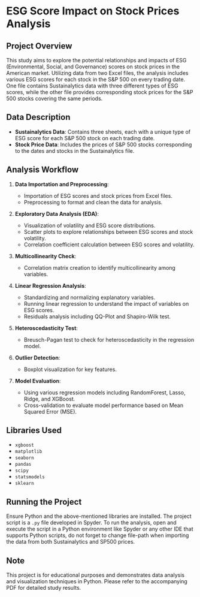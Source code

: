 # ESG Score Impact on Stock Prices Analysis

## Project Overview
This study aims to explore the potential relationships and impacts of ESG (Environmental, Social, and Governance) scores on stock prices in the American market. Utilizing data from two Excel files, the analysis includes various ESG scores for each stock in the S&P 500 on every trading date. One file contains Sustainalytics data with three different types of ESG scores, while the other file provides corresponding stock prices for the S&P 500 stocks covering the same periods.

## Data Description
- **Sustainalytics Data**: Contains three sheets, each with a unique type of ESG score for each S&P 500 stock on each trading date.
- **Stock Price Data**: Includes the prices of S&P 500 stocks corresponding to the dates and stocks in the Sustainalytics file.

## Analysis Workflow
1. **Data Importation and Preprocessing**:
   - Importation of ESG scores and stock prices from Excel files.
   - Preprocessing to format and clean the data for analysis.

2. **Exploratory Data Analysis (EDA)**:
   - Visualization of volatility and ESG score distributions.
   - Scatter plots to explore relationships between ESG scores and stock volatility.
   - Correlation coefficient calculation between ESG scores and volatility.

3. **Multicollinearity Check**:
   - Correlation matrix creation to identify multicollinearity among variables.

4. **Linear Regression Analysis**:
   - Standardizing and normalizing explanatory variables.
   - Running linear regression to understand the impact of variables on ESG scores.
   - Residuals analysis including QQ-Plot and Shapiro-Wilk test.

5. **Heteroscedasticity Test**:
   - Breusch-Pagan test to check for heteroscedasticity in the regression model.

6. **Outlier Detection**:
   - Boxplot visualization for key features.

7. **Model Evaluation**:
   - Using various regression models including RandomForest, Lasso, Ridge, and XGBoost.
   - Cross-validation to evaluate model performance based on Mean Squared Error (MSE).

## Libraries Used
- `xgboost`
- `matplotlib`
- `seaborn`
- `pandas`
- `scipy`
- `statsmodels`
- `sklearn`

## Running the Project
Ensure Python and the above-mentioned libraries are installed. The project script is a `.py` file developed in Spyder. To run the analysis, open and execute the script in a Python environment like Spyder or any other IDE that supports Python scripts, do not forget to change file-path when importing the data from both Sustainalytics and SP500 prices.

## Note
This project is for educational purposes and demonstrates data analysis and visualization techniques in Python. Please refer to the accompanying PDF for detailed study results.

